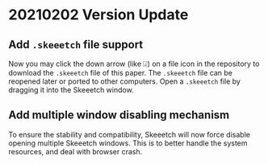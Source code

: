 # 20210202 Version Update

## Add `.skeeetch` file support

Now you may click the down arrow (like &#9047;) on a file icon in the repository to download the `.skeeetch` file of this paper. The `.skeeetch` file can be reopened later or ported to other computers. Open a `.skeeetch` file by dragging it into the Skeeetch window.

## Add multiple window disabling mechanism

To ensure the stability and compatibility, Skeeetch will now force disable opening multiple Skeeetch windows. This is to better handle the system resources, and deal with browser crash.